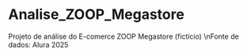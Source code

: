 # Analise_ZOOP_Megastore
Projeto de análise do E-comerce ZOOP Megastore (fictício)
\nFonte de dados: Alura 2025
